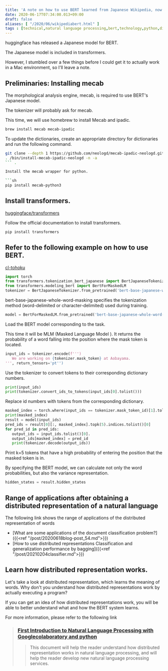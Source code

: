 ```yaml
---
title: 'A note on how to use BERT learned from Japanese Wikipedia, now available'
date: 2020-06-17T07:34:00.013+09:00
draft: false
aliases: [ "/2020/06/wikipediabert.html" ]
tags : [technical,natural language processing,bert,technology,python,distributed representation]
---
```


huggingface has released a Japanese model for BERT.

The Japanese model is included in transformers.

However, I stumbled over a few things before I could get it to actually work in a Mac environment, so I'll leave a note.

## Preliminaries: Installing mecab


The morphological analysis engine, mecab, is required to use BERT's Japanese model.

The tokenizer will probably ask for mecab.

This time, we will use homebrew to install Mecab and ipadic.

```sh
brew install mecab mecab-ipadic
````

To update the dictionaries, create an appropriate directory for dictionaries and run the following command.

```sh
git clone --depth 1 https://github.com/neologd/mecab-ipadic-neologd.git  
. /bin/install-mecab-ipadic-neologd -n -a
``` .

Install the mecab wrapper for python.

```sh
pip install mecab-python3
```

## Install transformers.
[huggingface/transformers](https://github.com/huggingface/transformers)

Follow the official documentation to install transformers.

```sh
pip install transformers
```

## Refer to the following example on how to use BERT.
[cl-tohoku](https://github.com/cl-tohoku/bert-japanese)

```py
import torch  
from transformers.tokenization_bert_japanese import BertJapaneseTokenizer  
from transformers.modeling_bert import BertForMaskedLM  
tokenizer = BertJapaneseTokenizer.from_pretrained('bert-base-japanese-whole-word-masking
````

bert-base-japanese-whole-word-masking specifies the tokenization method (word-delimited or character-delimited) used during training.

```py
model = BertForMaskedLM.from_pretrained('bert-base-japanese-whole-word-masking')
````

Load the BERT model corresponding to the task.

This time it will be MLM (Masked Language Model ). It returns the probability of a word falling into the position where the mask token is located.

```py
input_ids = tokenizer.encode(f''')  
   We are working on {tokenizer.mask_token} at Aobayama.  
''', return_tensors='pt'')
```

Use the tokenizer to convert tokens to their corresponding dictionary numbers.

```py
print(input_ids)  
print(tokenizer.convert_ids_to_tokens(input_ids[0].tolist()))
````

Replace id numbers with tokens from the corresponding dictionary.

```py
masked_index = torch.where(input_ids == tokenizer.mask_token_id)[1].tolist()[0])  
print(masked_index)  
result = model(input_ids)  
pred_ids = result[0][:, masked_index].topk(5).indices.tolist()[0]  
for pred_id in pred_ids:  
   output_ids = input_ids.tolist()[0].  
   output_ids[masked_index] = pred_id  
   print(tokenizer.decode(output_ids))
````

Print k=5 tokens that have a high probability of entering the position that the masked token is in.

By specifying the BERT model, we can calculate not only the word probabilities, but also the variance representation.
```py
hidden_states = result.hidden_states
```

## Range of applications after obtaining a distributed representation of a natural language

The following link shows the range of applications of the distributed representation of words

- [What are some applications of the document classification problem?] ({{<ref "/post/20200618blog-post_54.md">}})
- [How to use distributed representations Classification and generalization performance by bagging]({{<ref "/post/20210204classifier.md">}})


## Learn how distributed representation works.

Let's take a look at distributed representation, which learns the meaning of words.
Why don't you understand how distributed representations work by actually executing a program?

If you can get an idea of how distributed representations work, you will be able to better understand what and how the BERT system learns.

For more information, please refer to the following link
> ### [First Introduction to Natural Language Processing with Googlecolaboratory and python](https://subcul-science.booth.pm/items/1562211)
> > This document will help the reader understand how distributed representation works in natural language processing, and will help the reader develop new natural language processing services.
